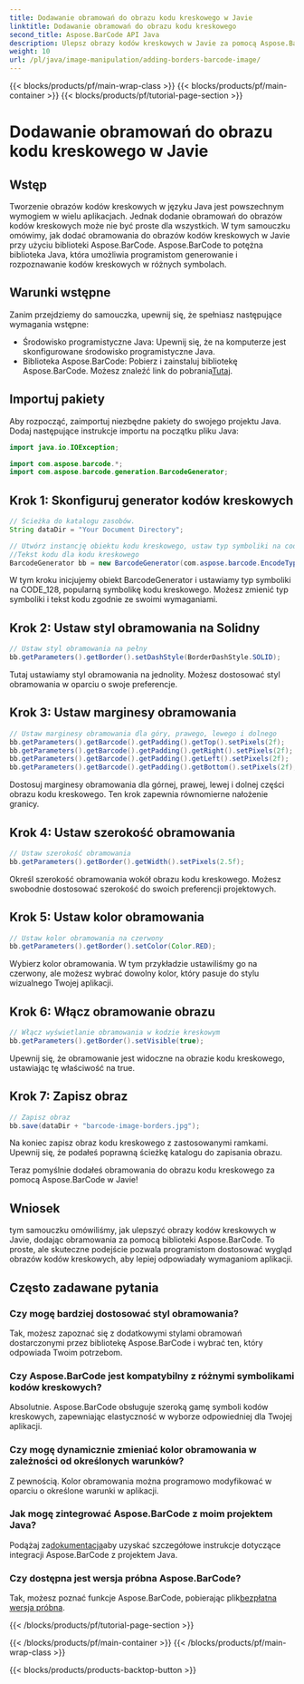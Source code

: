 ```yaml
---
title: Dodawanie obramowań do obrazu kodu kreskowego w Javie
linktitle: Dodawanie obramowań do obrazu kodu kreskowego
second_title: Aspose.BarCode API Java
description: Ulepsz obrazy kodów kreskowych w Javie za pomocą Aspose.BarCode, dodając konfigurowalne obramowania. Postępuj zgodnie z tym przewodnikiem krok po kroku, aby uzyskać atrakcyjne wizualnie rozwiązanie w zakresie kodów kreskowych.
weight: 10
url: /pl/java/image-manipulation/adding-borders-barcode-image/
---
```


{{< blocks/products/pf/main-wrap-class >}}
{{< blocks/products/pf/main-container >}}
{{< blocks/products/pf/tutorial-page-section >}}

# Dodawanie obramowań do obrazu kodu kreskowego w Javie


## Wstęp

Tworzenie obrazów kodów kreskowych w języku Java jest powszechnym wymogiem w wielu aplikacjach. Jednak dodanie obramowań do obrazów kodów kreskowych może nie być proste dla wszystkich. W tym samouczku omówimy, jak dodać obramowania do obrazów kodów kreskowych w Javie przy użyciu biblioteki Aspose.BarCode. Aspose.BarCode to potężna biblioteka Java, która umożliwia programistom generowanie i rozpoznawanie kodów kreskowych w różnych symbolach.

## Warunki wstępne

Zanim przejdziemy do samouczka, upewnij się, że spełniasz następujące wymagania wstępne:

- Środowisko programistyczne Java: Upewnij się, że na komputerze jest skonfigurowane środowisko programistyczne Java.
- Biblioteka Aspose.BarCode: Pobierz i zainstaluj bibliotekę Aspose.BarCode. Możesz znaleźć link do pobrania[Tutaj](https://releases.aspose.com/barcode/java/).

## Importuj pakiety

Aby rozpocząć, zaimportuj niezbędne pakiety do swojego projektu Java. Dodaj następujące instrukcje importu na początku pliku Java:

```java
import java.io.IOException;

import com.aspose.barcode.*;
import com.aspose.barcode.generation.BarcodeGenerator;
```

## Krok 1: Skonfiguruj generator kodów kreskowych

```java
// Ścieżka do katalogu zasobów.
String dataDir = "Your Document Directory";

// Utwórz instancję obiektu kodu kreskowego, ustaw typ symboliki na code128 i ustaw
//Tekst kodu dla kodu kreskowego
BarcodeGenerator bb = new BarcodeGenerator(com.aspose.barcode.EncodeTypes.CODE_128, "1234567");
```

W tym kroku inicjujemy obiekt BarcodeGenerator i ustawiamy typ symboliki na CODE_128, popularną symbolikę kodu kreskowego. Możesz zmienić typ symboliki i tekst kodu zgodnie ze swoimi wymaganiami.

## Krok 2: Ustaw styl obramowania na Solidny

```java
// Ustaw styl obramowania na pełny
bb.getParameters().getBorder().setDashStyle(BorderDashStyle.SOLID);
```

Tutaj ustawiamy styl obramowania na jednolity. Możesz dostosować styl obramowania w oparciu o swoje preferencje.

## Krok 3: Ustaw marginesy obramowania

```java
// Ustaw marginesy obramowania dla góry, prawego, lewego i dolnego
bb.getParameters().getBarcode().getPadding().getTop().setPixels(2f);
bb.getParameters().getBarcode().getPadding().getRight().setPixels(2f);
bb.getParameters().getBarcode().getPadding().getLeft().setPixels(2f);
bb.getParameters().getBarcode().getPadding().getBottom().setPixels(2f);
```

Dostosuj marginesy obramowania dla górnej, prawej, lewej i dolnej części obrazu kodu kreskowego. Ten krok zapewnia równomierne nałożenie granicy.

## Krok 4: Ustaw szerokość obramowania

```java
// Ustaw szerokość obramowania
bb.getParameters().getBorder().getWidth().setPixels(2.5f);
```

Określ szerokość obramowania wokół obrazu kodu kreskowego. Możesz swobodnie dostosować szerokość do swoich preferencji projektowych.

## Krok 5: Ustaw kolor obramowania

```java
// Ustaw kolor obramowania na czerwony
bb.getParameters().getBorder().setColor(Color.RED);
```

Wybierz kolor obramowania. W tym przykładzie ustawiliśmy go na czerwony, ale możesz wybrać dowolny kolor, który pasuje do stylu wizualnego Twojej aplikacji.

## Krok 6: Włącz obramowanie obrazu

```java
// Włącz wyświetlanie obramowania w kodzie kreskowym
bb.getParameters().getBorder().setVisible(true);
```

Upewnij się, że obramowanie jest widoczne na obrazie kodu kreskowego, ustawiając tę właściwość na true.

## Krok 7: Zapisz obraz

```java
// Zapisz obraz
bb.save(dataDir + "barcode-image-borders.jpg");
```

Na koniec zapisz obraz kodu kreskowego z zastosowanymi ramkami. Upewnij się, że podałeś poprawną ścieżkę katalogu do zapisania obrazu.

Teraz pomyślnie dodałeś obramowania do obrazu kodu kreskowego za pomocą Aspose.BarCode w Javie!

## Wniosek

tym samouczku omówiliśmy, jak ulepszyć obrazy kodów kreskowych w Javie, dodając obramowania za pomocą biblioteki Aspose.BarCode. To proste, ale skuteczne podejście pozwala programistom dostosować wygląd obrazów kodów kreskowych, aby lepiej odpowiadały wymaganiom aplikacji.

## Często zadawane pytania

### Czy mogę bardziej dostosować styl obramowania?
Tak, możesz zapoznać się z dodatkowymi stylami obramowań dostarczonymi przez bibliotekę Aspose.BarCode i wybrać ten, który odpowiada Twoim potrzebom.

### Czy Aspose.BarCode jest kompatybilny z różnymi symbolikami kodów kreskowych?
Absolutnie. Aspose.BarCode obsługuje szeroką gamę symboli kodów kreskowych, zapewniając elastyczność w wyborze odpowiedniej dla Twojej aplikacji.

### Czy mogę dynamicznie zmieniać kolor obramowania w zależności od określonych warunków?
Z pewnością. Kolor obramowania można programowo modyfikować w oparciu o określone warunki w aplikacji.

### Jak mogę zintegrować Aspose.BarCode z moim projektem Java?
 Podążaj za[dokumentacja](https://reference.aspose.com/barcode/java/)aby uzyskać szczegółowe instrukcje dotyczące integracji Aspose.BarCode z projektem Java.

### Czy dostępna jest wersja próbna Aspose.BarCode?
 Tak, możesz poznać funkcje Aspose.BarCode, pobierając plik[bezpłatna wersja próbna](https://releases.aspose.com/).

{{< /blocks/products/pf/tutorial-page-section >}}

{{< /blocks/products/pf/main-container >}}
{{< /blocks/products/pf/main-wrap-class >}}

{{< blocks/products/products-backtop-button >}}

